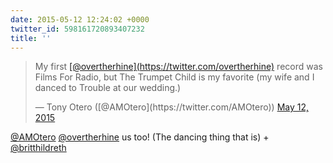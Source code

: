 ```yaml
---
date: 2015-05-12 12:24:02 +0000
twitter_id: 598161720893407232
title: ''
---
```


<blockquote class="twitter-tweet"><p lang="en" dir="ltr">My first <a href="https://twitter.com/overtherhine?ref_src=twsrc%5Etfw">[@overtherhine](https://twitter.com/overtherhine)</a> record was Films For Radio, but The Trumpet Child is my favorite (my wife and I danced to Trouble at our wedding.)</p>&mdash; Tony Otero ([@AMOtero](https://twitter.com/AMOtero)) <a href="https://twitter.com/AMOtero/status/598156396551483393?ref_src=twsrc%5Etfw">May 12, 2015</a></blockquote>
<script async src="https://platform.twitter.com/widgets.js" charset="utf-8"></script>

[@AMOtero](https://twitter.com/AMOtero) [@overtherhine](https://twitter.com/overtherhine) us too! (The dancing thing that is) + [@britthildreth](https://twitter.com/britthildreth)
